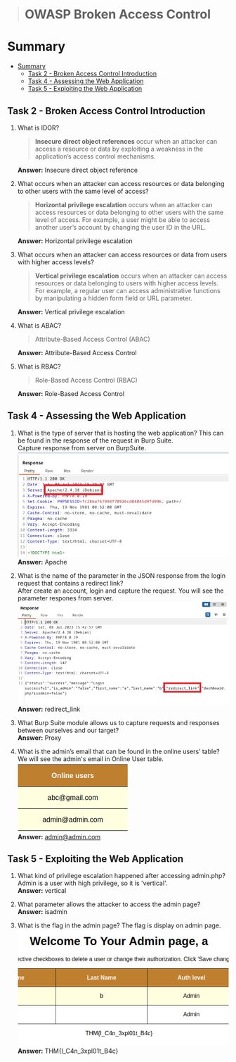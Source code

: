 > # OWASP Broken Access Control

# Summary
<!-- TOC -->

- [Summary](#summary)
    - [Task 2 - Broken Access Control Introduction](#task-2---broken-access-control-introduction)
    - [Task 4 - Assessing the Web Application](#task-4---assessing-the-web-application)
    - [Task 5 - Exploiting the Web Application](#task-5---exploiting-the-web-application)

<!-- /TOC -->

## Task 2 - Broken Access Control Introduction
1. What is IDOR?<br>
    > **Insecure direct object references** occur when an attacker can access a resource or data by exploiting a weakness in the application’s access control mechanisms.

    **Answer:** Insecure direct object reference

1. What occurs when an attacker can access resources or data belonging to other users with the same level of access?<br>
    > **Horizontal privilege escalation** occurs when an attacker can access resources or data belonging to other users with the same level of access. For example, a user might be able to access another user’s account by changing the user ID in the URL.

    **Answer:** Horizontal privilege escalation

1. What occurs when an attacker can access resources or data from users with higher access levels?<br>
    > **Vertical privilege escalation** occurs when an attacker can access resources or data belonging to users with higher access levels. For example, a regular user can access administrative functions by manipulating a hidden form field or URL parameter.

    **Answer:** Vertical privilege escalation

1. What is ABAC?<br>
    > Attribute-Based Access Control (ABAC)

    **Answer:** Attribute-Based Access Control

1. What is RBAC?<br>
    > Role-Based Access Control (RBAC)

    **Answer:** Role-Based Access Control

## Task 4 - Assessing the Web Application
1. What is the type of server that is hosting the web application? This can be found in the response of the request in Burp Suite.<br>
    Capture response from server on BurpSuite.<br>
    ![](images/1.png)<br>
    **Answer:** Apache

1. What is the name of the parameter in the JSON response from the login request that contains a redirect link?<br>
    After create an account, login and capture the request. You will see the parameter respones from server.<br>
    ![](images/2.png)<br>
    **Answer:** redirect_link

1. What Burp Suite module allows us to capture requests and responses between ourselves and our target?<br>
    **Answer:** Proxy

1. What is the admin’s email that can be found in the online users’ table?<br>
    We will see the admin's email in Online User table.<br>
    ![](images/3.png)<br>
    **Answer:** admin@admin.com

## Task 5 - Exploiting the Web Application
1. What kind of privilege escalation happened after accessing admin.php?<br>
    Admin is a user with high privilege, so it is 'vertical'.<br>
    **Answer:** vertical

1. What parameter allows the attacker to access the admin page?<br>
    **Answer:** isadmin

1. What is the flag in the admin page?
    The flag is display on admin page.<br>
    ![](images/4.png)<br>
    **Answer:** THM{I_C4n_3xpl01t_B4c}
